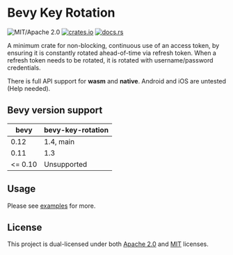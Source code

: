 # Bevy Key Rotation

![MIT/Apache 2.0](https://img.shields.io/badge/license-MIT%2FApache-blue.svg)
[![crates.io](https://img.shields.io/crates/v/bevy-key-rotation.svg)](https://crates.io/crates/bevy-key-rotation)
[![docs.rs](https://img.shields.io/docsrs/bevy-key-rotation)](https://docs.rs/bevy-key-rotation)

A minimum crate for non-blocking, continuous use of an access token, by ensuring it is constantly rotated ahead-of-time via refresh token. When a refresh token needs to be rotated, it is rotated with username/password credentials.

There is full API support for **wasm** and **native**. Android and iOS are untested (Help needed).

## Bevy version support

|bevy|bevy-key-rotation|
|---|---|
|0.12|1.4, main|
|0.11|1.3|
|<= 0.10|Unsupported|

## Usage

Please see [examples](examples/) for more.

## License

This project is dual-licensed under both [Apache 2.0](LICENSE-APACHE) and [MIT](LICENSE-MIT) licenses.
